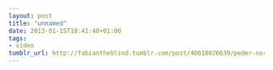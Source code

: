 ```yaml
---
layout: post
title: "unnamed"
date: 2013-01-15T18:41:48+01:00
tags:
- video
tumblr_url: http://fabiantheblind.tumblr.com/post/40610026639/peder-norrby-saz-potemkin-notes-this-low-poly
---
```

